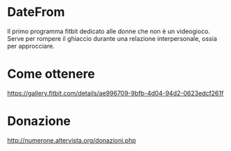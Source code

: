 # DateFrom
Il primo programma fitbit dedicato alle donne che non è un videogioco.
Serve per rompere il ghiaccio durante una relazione interpersonale, ossia per approcciare.

# Come ottenere

https://gallery.fitbit.com/details/ae996709-9bfb-4d04-94d2-0623edcf261f

# Donazione

http://numerone.altervista.org/donazioni.php
